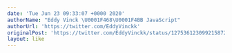 ```yaml
---
date: 'Tue Jun 23 09:33:07 +0000 2020'
authorName: "Eddy Vinck \U0001F468‍\U0001F4BB JavaScript"
authorUrl: 'https://twitter.com/EddyVinckk'
originalPost: 'https://twitter.com/EddyVinckk/status/1275361230992158729'
layout: like
---
```

